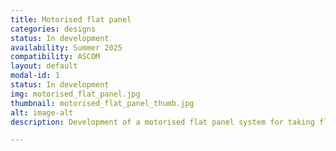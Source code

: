 ```yaml
---
title: Motorised flat panel
categories: designs
status: In development
availability: Summer 2025
compatibility: ASCOM
layout: default
modal-id: 1
status: In development
img: motorised_flat_panel.jpg
thumbnail: motorised_flat_panel_thumb.jpg
alt: image-alt
description: Development of a motorised flat panel system for taking flats remotely. 

---
```

